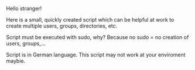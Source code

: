 Hello stranger!

Here is a small, quickly created script which can be helpful at work to create multiple users, groups, directories, etc.

Script must be executed with sudo, why? Because no sudo = no creation of users, groups,...

Script is in German language. This script may not work at your enviroment maybie.
